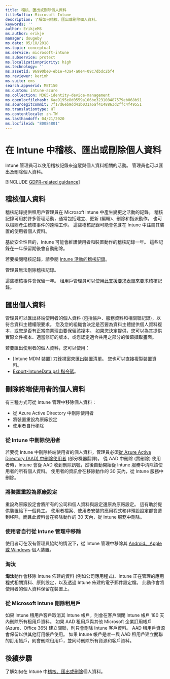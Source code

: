```yaml
---
title: 稽核、匯出或刪除個人資料
titleSuffix: Microsoft Intune
description: 了解如何稽核、匯出或刪除個人資料。
keywords: ''
author: ErikjeMS
ms.author: erikje
manager: dougeby
ms.date: 05/18/2018
ms.topic: conceptual
ms.service: microsoft-intune
ms.subservice: protect
ms.localizationpriority: high
ms.technology: ''
ms.assetid: 96990be0-eb1e-43a4-a0e4-09c7dbdc2bf4
ms.reviewer: kerimh
ms.suite: ems
search.appverid: MET150
ms.custom: intune-azure
ms.collection: M365-identity-device-management
ms.openlocfilehash: 6aa9195e8d0559a106be323108487579eb068b91
ms.sourcegitcommit: 7f17d6eb9dd41b031a6af4148863d2ffc4f49551
ms.translationtype: HT
ms.contentlocale: zh-TW
ms.lasthandoff: 04/21/2020
ms.locfileid: "80084801"
---
```

# <a name="audit-export-or-delete-personal-data-in-intune"></a>在 Intune 中稽核、匯出或刪除個人資料

Intune 管理員可以使用稽核記錄來追蹤與個人資料相關的活動。 管理員也可以匯出及刪除個人資料。

[!INCLUDE [GDPR-related guidance](../includes/gdpr-intro-sentence.md)]

## <a name="audit-personal-data"></a>稽核個人資料

稽核記錄提供租用戶管理員在 Microsoft Intune 中產生變更之活動的記錄。 稽核記錄可用於許多管理活動，通常包括建立、更新 (編輯)、刪除和指派動作。 也可以檢閱產生稽核事件的遠端工作。 這些稽核記錄可能會包含在 Intune 中註冊其裝置的使用者個人資料。  

基於安全性目的，Intune 可能會維護使用者和裝置動作的稽核記錄一年。 這些記錄在一年保留期後會自動刪除。

若要檢閱稽核記錄，請參閱 [Intune 活動的稽核記錄](../fundamentals/monitor-audit-logs.md)。 

管理員無法刪除稽核記錄。

這些稽核事件會保留一年。 租用戶管理員可以使用[此支援要求表單](https://privacy.microsoft.com/en-US/privacy-questions?)來要求稽核記錄。

## <a name="export-personal-data"></a>匯出個人資料

管理員可以匯出終端使用者的個人資料 (包括帳戶、服務資料和相關聯記錄)，以符合資料主體權限要求。 您及您的組織會決定是否要為資料主體提供個人資料複本，或您是否有正當商業理由要保留該複本。 如果您決定提供，您可以為其提供實際文件複本、適當修訂的版本，或您認定適合共用之部分的螢幕擷取畫面。

若要匯出使用者的個人資料，您可以使用： 
- [Intune MDM 裝置] 刀鋒視窗來匯出裝置清單。 您也可以直接複製裝置資料。
- [Export-IntuneData.ps1 指令碼](https://aka.ms/intunedataexport)。

## <a name="delete-end-user-personal-data"></a>刪除終端使用者的個人資料

有三種方式可從 Intune 管理中移除個人資料：
- 從 Azure Active Directory 中刪除使用者
- 將裝置重設為原廠設定
- 使用者自行移除

### <a name="delete-a-user-from-intune"></a>從 Intune 中刪除使用者

若要從 Intune 中刪除終端使用者的個人資料，管理員必須[從 Azure Active Directory (AAD) 中刪除使用者](https://docs.microsoft.com/azure/active-directory/fundamentals/add-users-azure-active-directory#delete-a-user) \(部分機器翻譯\)。 從 AAD 中刪除 (實刪除) 使用者時，Intune 會從 AAD 收到刪除訊號，然後自動開始從 Intune 服務中清除該使用者的所有個人資料。 使用者的資訊會在移除動作的 30 天內，從 Intune 服務中刪除。

### <a name="reset-device-to-factory-settings"></a>將裝置重設為原廠設定
重設為原廠設定會將所有的公司和個人資料與設定還原為原廠設定。 這有助於提供裝置給下一個員工。 使用者檔案、使用者安裝的應用程式和非預設設定都會遭到移除，而且此資料會在移除動作的 30 天內，從 Intune 服務中刪除。

### <a name="user-self-removal-from-intune-management"></a>使用者自行從 Intune 管理中移除
使用者可在沒有管理員協助的情況下，從 Intune 管理中移除其 [Android、Apple 或 Windows](https://docs.microsoft.com/mem/intune/user-help/unenroll-your-device-from-intune-android) 個人裝置。   

### <a name="retire"></a>淘汰
**淘汰**動作會移除 Intune 佈建的資料 (例如公司應用程式)、Intune 正在管理的應用程式相關資料、原則設定，以及透過 Intune 佈建的電子郵件設定檔。 此動作會將使用者的個人資料保留在裝置上。

### <a name="delete-a-tenant-from-microsoft-intune"></a>從 Microsoft Intune 刪除租用戶

如果 Intune 租用戶客戶取消其 Intune 帳戶，則會在客戶關閉 Intune 帳戶 180 天內刪除所有租用戶資料。 如果 AAD 租用戶與其他 Microsoft 企業訂用帳戶 (Azure、Office 365) 建立關聯，則只會刪除 Intune 客戶資料。 AAD 租用戶資源會保留以供其他訂用帳戶使用。 如果 Intune 帳戶是唯一與 AAD 租用戶建立關聯的訂用帳戶，則會刪除租用戶，並同時刪除所有資源和客戶資料。

## <a name="next-steps"></a>後續步驟

了解如何在 Intune 中[稽核、匯出或刪除](privacy-data-audit-export-delete.md)個人資料。
